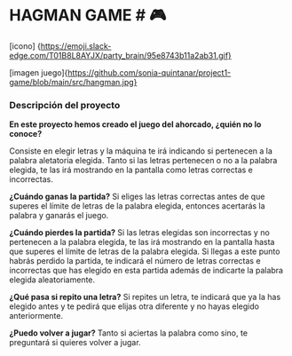 # HAGMAN GAME # :video_game:
[icono] {https://emoji.slack-edge.com/T01B8L8AYJX/party_brain/95e8743b11a2ab31.gif}

[imagen juego]{https://github.com/sonia-quintanar/project1-game/blob/main/src/hangman.jpg}

### Descripción del proyecto ###


**En este proyecto hemos creado el juego del ahorcado, ¿quién no lo conoce?**

Consiste en elegir letras y la máquina te irá indicando si pertenecen a la palabra aletatoria elegida. Tanto si las letras pertenecen o no a la palabra elegida, te las irá mostrando en la pantalla como letras correctas e incorrectas.

**¿Cuándo ganas la partida?**
Si eliges las letras correctas antes de que superes el límite de letras de la palabra elegida, entonces acertarás la palabra y ganarás el juego.

**¿Cuándo pierdes la partida?**
Si las letras elegidas son incorrectas y no pertenecen a la palabra elegida, te las irá mostrando en la pantalla hasta que superes el límite de letras de la palabra elegida. Si llegas a este punto  habrás perdido la partida, te indicará el número de letras correctas e incorrectas que has elegido en esta partida además de indicarte la palabra elegida aleatoriamente.

**¿Qué pasa si repito una letra?**
Si repites un letra, te indicará que ya la has elegido antes y te pedirá que elijas otra diferente y no hayas elegido anteriormente.

**¿Puedo volver a jugar?**
Tanto si aciertas la palabra como sino, te preguntará si quieres volver a jugar.

